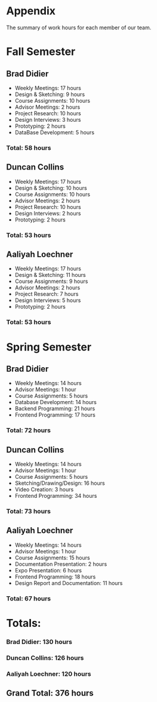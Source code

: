 # Appendix
The summary of work hours for each member of our team. 

# Fall Semester
## Brad Didier
* Weekly Meetings: 17 hours
* Design & Sketching: 9 hours
* Course Assignments: 10 hours
* Advisor Meetings: 2 hours
* Project Research: 10 hours
* Design Interviews: 3 hours
* Prototyping: 2 hours
* DataBase Development: 5 hours
### Total: 58 hours
## Duncan Collins
* Weekly Meetings: 17 hours
* Design & Sketching: 10 hours
* Course Assignments: 10 hours
* Advisor Meetings: 2 hours
* Project Research: 10 hours
* Design Interviews: 2 hours
* Prototyping: 2 hours
### Total: 53 hours
## Aaliyah Loechner
* Weekly Meetings: 17 hours
* Design & Sketching: 11 hours
* Course Assignments: 9 hours
* Advisor Meetings: 2 hours
* Project Research:  7 hours
* Design Interviews: 5 hours
* Prototyping: 2 hours
### Total: 53 hours

# Spring Semester
## Brad Didier
* Weekly Meetings: 14 hours
* Advisor Meetings: 1 hour
* Course Assignments: 5 hours
* Database Development: 14 hours
* Backend Programming: 21 hours
* Frontend Programming: 17 hours
### Total: 72 hours
## Duncan Collins
* Weekly Meetings: 14 hours
* Advisor Meetings: 1 hour
* Course Assignments: 5 hours
* Sketching/Drawing/Design: 16 hours
* Video Creation: 3 hours
* Frontend Programming: 34 hours
### Total: 73 hours
## Aaliyah Loechner
* Weekly Meetings: 14 hours
* Advisor Meetings: 1 hour
* Course Assignments: 15 hours
* Documentation Presentation: 2 hours
* Expo Presentation: 6 hours
* Frontend Programming: 18 hours
* Design Report and Documentation: 11 hours
### Total: 67 hours

# Totals:
### Brad Didier: 130 hours
### Duncan Collins: 126 hours
### Aaliyah Loechner: 120 hours
## Grand Total: 376 hours
